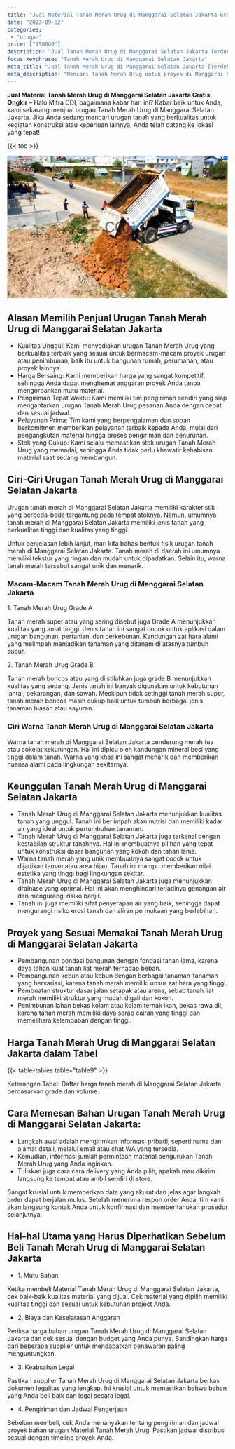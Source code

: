 ```yaml
---
title: "Jual Material Tanah Merah Urug di Manggarai Selatan Jakarta Gratis Ongkir"
date: "2023-09-02"
categories:
 - "urugan"
price: ["150000"]
description: "Jual Tanah Merah Urug di Manggarai Selatan Jakarta Terdekat. Tanah Merah Urug ini sering dipakai dalam proyek konstruksi sebagai material timbunan yang berkualitas dan tepat guna. Silakan hubungi kami untuk informasi lebih lanjut."
focus_keyphrase: "Tanah Merah Urug di Manggarai Selatan Jakarta"
meta_title: "Jual Tanah Merah Urug di Manggarai Selatan Jakarta [Terdekat] - CDI"
meta_description: "Mencari Tanah Merah Urug untuk proyek di Manggarai Selatan Jakarta? Kami menawarkan Tanah Merah Urug berkualitas untuk penimbunan lahan. Raih penawaran terbaik sekarang."
---
```


**Jual Material Tanah Merah Urug di Manggarai Selatan Jakarta Gratis Ongkir** – Halo Mitra CDI, bagaimana kabar hari ini? Kabar baik untuk Anda, kami sekarang menjual urugan Tanah Merah Urug di Manggarai Selatan Jakarta. Jika Anda sedang mencari urugan tanah yang berkualitas untuk kegiatan konstruksi atau keperluan lainnya, Anda telah datang ke lokasi yang tepat!

{{< toc >}}

![Jual Material Tanah Merah Urug di Manggarai Selatan Jakarta Gratis Ongkir](/images/tanah/tanah-urug-19.jpg)

## Alasan Memilih Penjual Urugan Tanah Merah Urug di Manggarai Selatan Jakarta

*   Kualitas Unggul: Kami menyediakan urugan Tanah Merah Urug yang berkualitas terbaik yang sesuai untuk bermacam-macam proyek urugan atau penimbunan, baik itu untuk bangunan rumah, perumahan, atau proyek lainnya.
*   Harga Bersaing: Kami memberikan harga yang sangat kompetitif, sehingga Anda dapat menghemat anggaran proyek Anda tanpa mengorbankan mutu material.
*   Pengiriman Tepat Waktu: Kami memiliki tim pengiriman sendiri yang siap mengantarkan urugan Tanah Merah Urug pesanan Anda dengan cepat dan sesuai jadwal.
*   Pelayanan Prima: Tim kami yang berpengalaman dan sopan berkomitmen memberikan pelayanan terbaik kepada Anda, mulai dari pengangkutan material hingga proses pengiriman dan penurunan.
*   Stok yang Cukup: Kami selalu memastikan stok urugan Tanah Merah Urug yang memadai, sehingga Anda tidak perlu khawatir kehabisan material saat sedang membangun. 

## Ciri-Ciri Urugan Tanah Merah Urug di Manggarai Selatan Jakarta

Urugan tanah merah di Manggarai Selatan Jakarta memiliki karakteristik yang berbeda-beda tergantung pada tempat stoknya. Namun, umumnya tanah merah di Manggarai Selatan Jakarta memiliki jenis tanah yang berkualitas tinggi dan kualitas yang tinggi.

Untuk penjelasan lebih lanjut, mari kita bahas bentuk fisik urugan tanah merah di Manggarai Selatan Jakarta. Tanah merah di daerah ini umumnya memiliki tekstur yang ringan dan mudah untuk dipadatkan. Selain itu, warna tanah merah tersebut sangat unik dan menarik.

### Macam-Macam Tanah Merah Urug di Manggarai Selatan Jakarta

1\. Tanah Merah Urug Grade A

Tanah merah super atau yang sering disebut juga Grade A menunjukkan kualitas yang amat tinggi. Jenis tanah ini sangat cocok untuk aplikasi dalam urugan bangunan, pertanian, dan perkebunan. Kandungan zat hara alami yang melimpah menjadikan tanaman yang ditanam di atasnya tumbuh subur.

2\. Tanah Merah Urug Grade B

Tanah merah boncos atau yang diistilahkan juga grade B menunjukkan kualitas yang sedang. Jenis tanah ini banyak digunakan untuk kebutuhan lantai, pekarangan, dan sawah. Meskipun tidak setinggi tanah merah super, tanah merah boncos masih cukup baik untuk tumbuh berbagai jenis tanaman hiasan atau sayuran.

### Ciri Warna Tanah Merah Urug di Manggarai Selatan Jakarta

Warna tanah merah di Manggarai Selatan Jakarta cenderung merah tua atau cokelat kekuningan. Hal ini dipicu oleh kandungan mineral besi yang tinggi dalam tanah. Warna yang khas ini sangat menarik dan memberikan nuansa alami pada lingkungan sekitarnya.

## Keunggulan Tanah Merah Urug di Manggarai Selatan Jakarta

*   Tanah Merah Urug di Manggarai Selatan Jakarta menunjukkan kualitas tanah yang unggul. Tanah ini berlimpah akan nutrisi dan memiliki kadar air yang ideal untuk pertumbuhan tanaman.
*   Tanah Merah Urug di Manggarai Selatan Jakarta juga terkenal dengan kestabilan struktur tanahnya. Hal ini membuatnya pilihan yang tepat untuk konstruksi dasar bangunan yang kokoh dan tahan lama.
*   Warna tanah merah yang unik membuatnya sangat cocok untuk dijadikan taman atau area hijau. Tanah ini mampu memberikan nilai estetika yang tinggi bagi lingkungan sekitar.
*   Tanah Merah Urug di Manggarai Selatan Jakarta juga menunjukkan drainase yang optimal. Hal ini akan menghindari terjadinya genangan air dan mengurangi risiko banjir.
*   Tanah ini juga memiliki sifat penyerapan air yang baik, sehingga dapat mengurangi risiko erosi tanah dan aliran permukaan yang berlebihan.

## Proyek yang Sesuai Memakai Tanah Merah Urug di Manggarai Selatan Jakarta

*   Pembangunan pondasi bangunan dengan fondasi tahan lama, karena daya tahan kuat tanah liat merah terhadap beban.
*   Pembangunan kebun atau kebun dengan berbagai tanaman-tanaman yang bervariasi, karena tanah merah memiliki unsur zat hara yang tinggi.
*   Pembuatan struktur dasar jalan setapak atau arena, sebab tanah liat merah memiliki struktur yang mudah digali dan kokoh.
*   Penimbunan lahan bekas kolam atau kolam ternak ikan, bekas rawa dll, karena tanah merah memiliki daya serap cairan yang tinggi dan memelihara kelembaban dengan tinggi.

## Harga Tanah Merah Urug di Manggarai Selatan Jakarta dalam Tabel

{{< table-tables table="table9" >}}

Keterangan Tabel: Daftar harga tanah merah di Manggarai Selatan Jakarta berdasarkan grade dan volume.

## Cara Memesan Bahan Urugan Tanah Merah Urug di Manggarai Selatan Jakarta:

*   Langkah awal adalah mengirimkan informasi pribadi, seperti nama dan alamat detail, melalui email atau chat WA yang tersedia.
*   Kemudian, informasi jumlah permintaan material pengurukan Tanah Merah Urug yang Anda inginkan.
*   Tuliskan juga cara cara delivery yang Anda pilih, apakah mau dikirim langsung ke tempat atau ambil sendiri di store.

Sangat krusial untuk memberikan data yang akurat dan jelas agar langkah order dapat berjalan mulus. Setelah menerima respon order Anda, tim kami akan langsung kontak Anda untuk konfirmasi dan memberitahukan prosedur selanjutnya.

## Hal-hal Utama yang Harus Diperhatikan Sebelum Beli Tanah Merah Urug di Manggarai Selatan Jakarta

*   1\. Mutu Bahan

Ketika membeli Material Tanah Merah Urug di Manggarai Selatan Jakarta, cek baik-baik kualitas material yang dijual. Cek material yang dipilih memiliki kualitas tinggi dan sesuai untuk kebutuhan project Anda.
*   2\. Biaya dan Keselarasan Anggaran

Periksa harga bahan urugan Tanah Merah Urug di Manggarai Selatan Jakarta dan cek sesuai dengan budget yang Anda punya. Bandingkan harga dari beberapa supplier untuk mendapatkan penawaran paling menguntungkan.
*   3\. Keabsahan Legal

Pastikan supplier Tanah Merah Urug di Manggarai Selatan Jakarta berkas dokumen legalitas yang lengkap. Ini krusial untuk memastikan bahwa bahan yang Anda beli baik dan legal secara legal.
*   4\. Pengiriman dan Jadwal Pengerjaan

Sebelum membeli, cek Anda menanyakan tentang pengiriman dan jadwal proyek bahan urugan Material Tanah Merah Urug. Pastikan jadwal distribusi sesuai dengan timeline proyek Anda.
